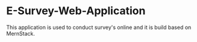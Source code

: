 # E-Survey-Web-Application
This application is used to conduct survey's online and it is build based on MernStack.
